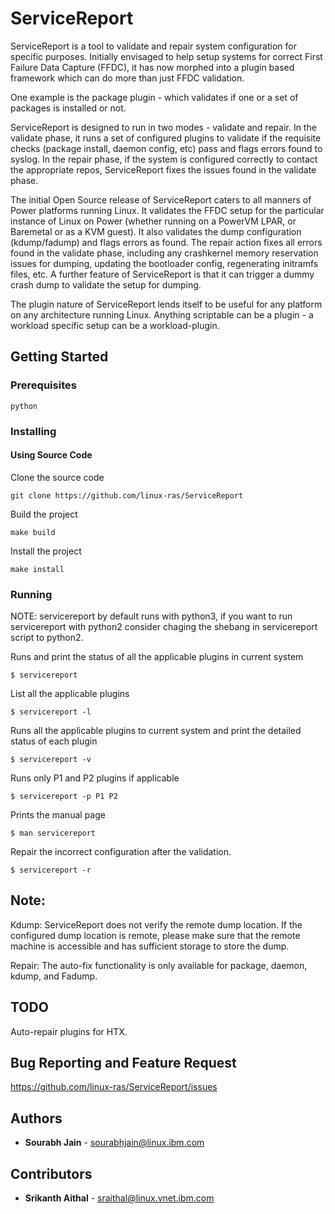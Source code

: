 # ServiceReport

ServiceReport is a tool to validate and repair system configuration for
specific purposes. Initially envisaged to help setup systems for correct
First Failure Data Capture (FFDC), it has now morphed into a plugin based
framework which can do more than just FFDC validation.

One example is the package plugin - which validates if one or a set of
packages is installed or not.

ServiceReport is designed to run in two modes - validate and repair. In the
validate phase, it runs a set of configured plugins to validate if the
requisite checks (package install, daemon config, etc) pass and flags errors
found to syslog. In the repair phase, if the system is configured correctly
to contact the appropriate repos, ServiceReport fixes the issues found in
the validate phase.

The initial Open Source release of ServiceReport caters to all manners of
Power platforms running Linux. It validates the FFDC setup for the
particular instance of Linux on Power (whether running on a PowerVM LPAR,
or Baremetal or as a KVM guest). It also validates the dump configuration
(kdump/fadump) and flags errors as found. The repair action fixes all
errors found in the validate phase, including any crashkernel memory
reservation issues for dumping, updating the bootloader config,
regenerating initramfs files, etc. A further feature of ServiceReport is
that it can trigger a dummy crash dump to validate the setup for dumping.

The plugin nature of ServiceReport lends itself to be useful for any
platform on any architecture running Linux. Anything scriptable can be
a plugin - a workload specific setup can be a workload-plugin.


## Getting Started

### Prerequisites

```
python
```

### Installing

#### Using Source Code

Clone the source code
```
git clone https://github.com/linux-ras/ServiceReport
```

Build the project
```
make build
```

Install the project
```
make install
```

### Running

NOTE: servicereport by default runs with python3, if you want to run
      servicereport with python2 consider chaging the shebang in servicereport
      script to python2.

Runs and print the status of all the applicable plugins in current system
```
$ servicereport
```

List all the applicable plugins
```
$ servicereport -l
```

Runs all the applicable plugins to current system and print the detailed status of each plugin
```
$ servicereport -v
```

Runs only P1 and P2 plugins if applicable
```
$ servicereport -p P1 P2
```

Prints the manual page
```
$ man servicereport
```

Repair the incorrect configuration after the validation.
```
$ servicereport -r
```

## Note:
Kdump: ServiceReport does not verify the remote dump location. If the configured dump location
       is remote, please make sure that the remote machine is accessible and has sufficient
       storage to store the dump.

Repair: The auto-fix functionality is only available for package, daemon, kdump, and Fadump.

## TODO
Auto-repair plugins for HTX.

## Bug Reporting and Feature Request
https://github.com/linux-ras/ServiceReport/issues

## Authors

* **Sourabh Jain** - <sourabhjain@linux.ibm.com>

## Contributors

* **Srikanth Aithal** - <sraithal@linux.vnet.ibm.com>
